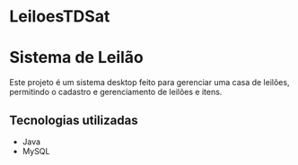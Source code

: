 # LeiloesTDSat

# Sistema de Leilão

Este projeto é um sistema desktop feito para gerenciar uma casa de leilões, permitindo o cadastro e gerenciamento de leilões e itens.

## Tecnologias utilizadas
- Java
- MySQL
